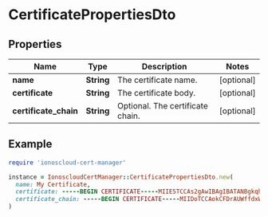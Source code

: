 # CertificatePropertiesDto

## Properties

| Name | Type | Description | Notes |
| ---- | ---- | ----------- | ----- |
| **name** | **String** | The certificate name. | [optional] |
| **certificate** | **String** | The certificate body. | [optional] |
| **certificate_chain** | **String** | Optional. The certificate chain. | [optional] |

## Example

```ruby
require 'ionoscloud-cert-manager'

instance = IonoscloudCertManager::CertificatePropertiesDto.new(
  name: My Certificate,
  certificate: -----BEGIN CERTIFICATE-----MIIE5TCCAs2gAwIBAgIBATANBgkqhkiG9w0BAQsFADA2MQswCQYDVQQGEwJSTzEK-----END CERTIFICATE-----,
  certificate_chain: -----BEGIN CERTIFICATE-----MIIDoTCCAokCFDrAUWffdxWJVz2Axl9lp/4xiUteMA0GCSqGSIb3DQEBCwUAMIGG-----END CERTIFICATE-----
)
```
